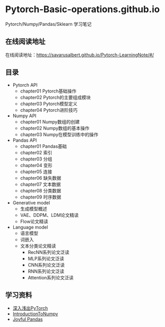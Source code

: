 # Pytorch-Basic-operations.github.io
Pytorch/Numpy/Pandas/Sklearn 学习笔记

## 在线阅读地址
在线阅读地址：https://savarusalbert.github.io/Pytorch-LearningNote/#/

## 目录
- Pytorch API
    - chapter01 Pytorch基础操作
    - chapter02 Pytorch的主要组成模块
    - chapter03 Pytorch模型定义
    - chapter04 Pytorch进阶技巧
- Numpy API
    - chapter01 Numpy数组的创建
    - chapter02 Numpy数组的基本操作
    - chapter03 Numpy在模型训练中的操作
- Pandas API
    - chapter01 Pandas基础
    - chapter02 索引
    - chapter03 分组
    - chapter04 变形
    - chapter05 连接
    - chapter06 缺失数据
    - chapter07 文本数据
    - chapter08 分类数据
    - chapter09 时序数据
- Generative model
    - 生成模型概述
    - VAE、DDPM、LDM论文精读
    - Flow论文精读
- Language model
    - 语言模型
    - 词嵌入
    - 文本分类论文精读
        - RecNN系列论文泛读
        - MLP系列论文泛读
        - CNN系列论文泛读
        - RNN系列论文泛读
        - Attention系列论文泛读

## 学习资料
- [深入浅出PyTorch](https://datawhalechina.github.io/thorough-pytorch/index.html)
- [IntroductionToNumpy](https://github.com/datawhalechina/team-learning-program/tree/master/IntroductionToNumpy)
- [Joyful Pandas](http://joyfulpandas.datawhale.club/)
